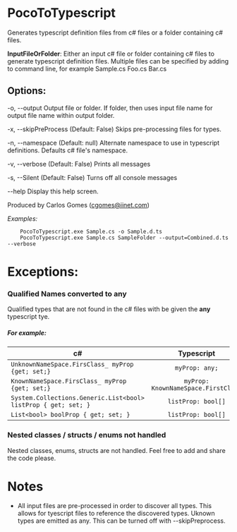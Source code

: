 # PocoToTypescript

Generates typescript definition files from c# files or a folder containing c# files.

**InputFileOrFolder**:
    Either an input c# file or folder containing c# files to generate typescript definition files.
    Multiple files can be specified by adding to command line, for example Sample.cs Foo.cs Bar.cs

## Options:

  -o, --output     Output file or folder.  If folder, then uses input file name for output file name within output folder.

  -x, --skipPreProcess (Default: False) Skips pre-processing files for types.

  -n, --namespace  (Default: null) Alternate namespace to use in typescript definitions. Defaults c# file's namespace.
  
  -v, --verbose    (Default: False) Prints all messages

  -s, --Silent     (Default: False) Turns off all console messages

  --help           Display this help screen.

Produced by Carlos Gomes (cgomes@iinet.com)

_Examples:_
```
    PocoToTypescript.exe Sample.cs -o Sample.d.ts
    PocoToTypescript.exe Sample.cs SampleFolder --output=Combined.d.ts --verbose
```

# Exceptions:

### Qualified Names converted to any
Qualified types that are not found in the c# files with be given the **any** typescript tye.

##### For example: 

| c#            | Typescript    |
| ------------- |:-------------:|
| `UnknownNameSpace.FirsClass_ myProp {get; set;}`      | `myProp: any;` |
| `KnownNameSpace.FirsClass_ myProp {get; set;}`      | `myProp: KnownNameSpace.FirstClass` |
| `System.Collections.Generic.List<bool> listProp { get; set; }` | `listProp: bool[]`      |
| `List<bool> boolProp { get; set; }` | `listProp: bool[]`      |

### Nested classes / structs / enums not handled
Nested classes, enums, structs are not handled.  Feel free to add and share the code please.

# Notes

* All input files are pre-processed in order to discover all types.  This allows for tyescript files to reference the discovered types.  Uknown types are emitted as any.  This can be turned off with --skipPreprocess.



